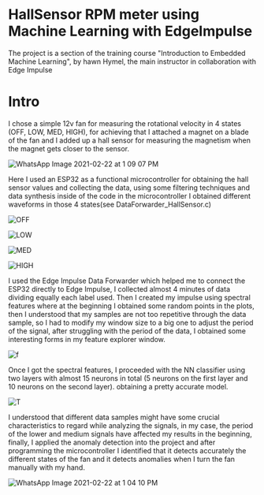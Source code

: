 # HallSensor RPM meter using Machine Learning with EdgeImpulse
The project is a section of the training course "Introduction to Embedded Machine Learning", by hawn Hymel, the main instructor in collaboration with Edge Impulse

# Intro

I chose a simple 12v fan for measuring the rotational velocity in 4 states (OFF, LOW, MED, HIGH), for achieving that I attached a magnet on a blade of the fan and I added up a hall sensor for measuring the magnetism when the magnet gets closer to the sensor.

![WhatsApp Image 2021-02-22 at 1 09 07 PM](https://user-images.githubusercontent.com/46487846/108938342-886a7100-7615-11eb-8d7e-b430da49ac7f.jpeg)

Here I used an ESP32 as a functional microcontroller for obtaining the hall sensor values and collecting the data, using some filtering techniques and data synthesis inside of the code in the microcontroller I obtained different waveforms in those 4 states(see DataForwarder_HallSensor.c)

![OFF](https://user-images.githubusercontent.com/46487846/108938068-024e2a80-7615-11eb-9e41-62b029ecdaf8.PNG)

![LOW](https://user-images.githubusercontent.com/46487846/108938064-01b59400-7615-11eb-8bf6-a701101ec39b.PNG)

![MED](https://user-images.githubusercontent.com/46487846/108938065-024e2a80-7615-11eb-8056-75ee079e24fe.PNG)

![HIGH](https://user-images.githubusercontent.com/46487846/108938063-011cfd80-7615-11eb-8680-77f0432a8ae8.PNG)

I used the Edge Impulse Data Forwarder which helped me to connect the ESP32 directly to Edge Impulse, I collected almost 4 minutes of data dividing equally each label used. Then I created my impulse using spectral features where at the beginning I obtained some random points in the plots, then I understood that my samples are not too repetitive through the data sample, so I had to modify my window size to a big one to adjust the period of the signal, after struggling with the period of the data, I obtained some interesting forms in my feature explorer window.

![f](https://user-images.githubusercontent.com/46487846/108938070-02e6c100-7615-11eb-8e84-ccbc4ae03d84.PNG)

Once I got the spectral features, I proceeded with the NN classifier using two layers with almost 15 neurons in total (5 neurons on the first layer and 10 neurons on the second layer). obtaining a pretty accurate model.

![T](https://user-images.githubusercontent.com/46487846/108938069-024e2a80-7615-11eb-975a-8f98aef2511d.PNG)

I understood that different data samples might have some crucial characteristics to regard while analyzing the signals, in my case, the period of the lower and medium signals have affected my results in the beginning, finally, I applied the anomaly detection into the project and after programming the microcontroller I identified that it detects accurately the different states of the fan and it detects anomalies when I turn the fan manually with my hand.

![WhatsApp Image 2021-02-22 at 1 04 10 PM](https://user-images.githubusercontent.com/46487846/108938339-87d1da80-7615-11eb-9257-de48ba983105.jpeg)


